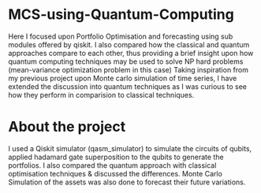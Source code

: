 # MCS-using-Quantum-Computing
Here I focused upon Portfolio Optimisation and forecasting using sub modules offered by qiskit. I also compared how the classical and quantum approaches compare to each other, thus providing a brief insight upon how quantum computing techniques may be used to solve NP hard problems (mean-variance optimization problem in this case)
Taking inspiration from my previous project upon Monte carlo simulation of time series, I have extended the discussion into quantum techniques as I was curious to see how they perform in comparision to classical techniques. 

# About the project
I used a Qiskit simulator (qasm_simulator) to simulate the circuits of qubits, applied hadamard gate superposition to the qubits to generate the portfolios. I also compared the quantum approach with classical optimisation techniques & discussed the differences. Monte Carlo Simulation of the assets was also done to forecast their future variations.